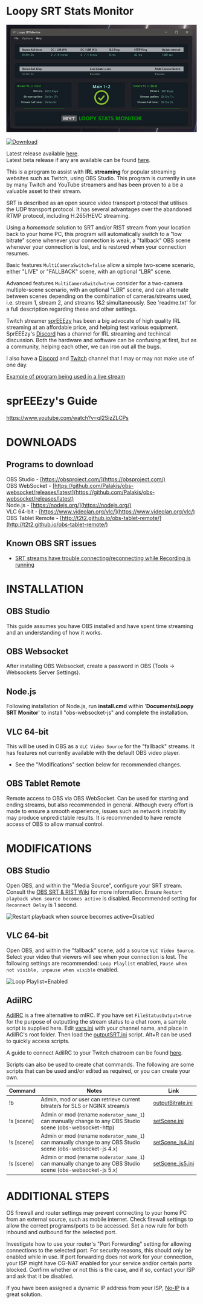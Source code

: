 Loopy SRT Stats Monitor
=======================

<p>
    <p><a href="https://github.com/loopy750/SRT-Stats-Monitor/releases/latest"><img src="./modifications/resources/srt_stats_monitor.png" alt="Loopy SRT Stats Monitor"></a></p>
    <a href="https://github.com/loopy750/SRT-Stats-Monitor/releases/latest"><img src="https://img.shields.io/github/v/release/loopy750/SRT-Stats-Monitor?include_prereleases" alt="Download"></a>
</p>

Latest release available [here](https://github.com/loopy750/SRT-Stats-Monitor/releases/latest).   
Latest beta release if any are available can be found [here](https://github.com/loopy750/SRT-Stats-Monitor/tree/beta).

This is a program to assist with **IRL streaming** for popular streaming websites such as Twitch, using OBS Studio. This program is currently in use by many Twitch and YouTube streamers and has been proven to a be a valuable asset to their stream.

SRT is described as an open source video transport protocol that utilises the UDP transport protocol. It has several advantages over the abandoned RTMP protocol, including H.265/HEVC streaming.

Using a _homemade_ solution to SRT and/or RIST stream from your location back to your home PC, this program will automatically switch to a "low bitrate" scene whenever your connection is weak, a "fallback" OBS scene whenever your connection is lost, and is restored when your connection resumes.

Basic features `MultiCameraSwitch=false` allow a simple two-scene scenario, either "LIVE" or "FALLBACK" scene, with an optional "LBR" scene.

Advanced features `MultiCameraSwitch=true` consider for a two-camera multiple-scene scenario, with an optional "LBR" scene, and can alternate between scenes depending on the combination of cameras/streams used, i.e. stream 1, stream 2, and streams 1&2 simultaneously. See 'readme.txt' for a full description regarding these and other settings.
  
  Twitch streamer [sprEEEzy](https://www.twitch.tv/spreeezy) has been a big advocate of high quality IRL streaming at an affordable price, and helping test various equipment. SprEEEzy's [Discord](https://discord.gg/REgDtsTVar) has a channel for IRL streaming and techincal discussion. Both the hardware and software can be confusing at first, but as a community, helping each other, we can iron out all the bugs.
  
  I also have a [Discord](https://discord.gg/HQ23xS3ASt) and [Twitch](https://www.twitch.tv/loopy750) channel that I may or may not make use of one day.
  
  [Example of program being used in a live stream](https://user-images.githubusercontent.com/35911135/116689723-c2803680-a9fb-11eb-99bd-dbc29c6f75f5.mp4)
  
sprEEEzy's Guide
================

https://www.youtube.com/watch?v=ql2SizZLCPs

DOWNLOADS
=========

Programs to download
--------------------
OBS Studio - [https://obsproject.com/](https://obsproject.com/)  
OBS WebSocket - [https://github.com/Palakis/obs-websocket/releases/latest](https://github.com/Palakis/obs-websocket/releases/latest)  
Node.js - [https://nodejs.org/](https://nodejs.org/)  
VLC 64-bit - [https://www.videolan.org/vlc/](https://www.videolan.org/vlc/)  
OBS Tablet Remote - [http://t2t2.github.io/obs-tablet-remote/](http://t2t2.github.io/obs-tablet-remote/)

Known OBS SRT issues
--------------------
* [SRT streams have trouble connecting/reconnecting while Recording is running](https://github.com/obsproject/obs-studio/issues/4596)

INSTALLATION
============

OBS Studio
----------
This guide assumes you have OBS installed and have spent time streaming and an understanding of how it works.

OBS Websocket
-------------
After installing OBS Websocket, create a password in OBS (Tools -> Websockets Server Settings).

Node.js
-------
Following installation of Node.js, run __install.cmd__ within '__Documents\Loopy SRT Monitor__' to install "obs-websocket-js" and complete the installation.

VLC 64-bit
----------
This will be used in OBS as a ```VLC Video Source``` for the "fallback" streams. It has features not currently available with the default OBS video player.

* See the "Modifications" section below for recommended changes.

OBS Tablet Remote
-----------------
Remote access to OBS via OBS WebSocket. Can be used for starting and ending streams, but also recommended in general. Although every effort is made to ensure a smooth experience, issues such as network instability may produce unpredictable results. It is recommended to have remote access of OBS to allow manual control.


MODIFICATIONS
=============

OBS Studio
----------
Open OBS, and within the "Media Source", configure your SRT stream. Consult the [OBS SRT & RIST Wiki](https://obsproject.com/wiki/Streaming-With-SRT-Or-RIST-Protocols) for more information. Ensure ```Restart playback when source becomes active``` is disabled. Recommended setting for ```Reconnect Delay``` is 1 second.

![Restart playback when source becomes active=Disabled](https://i.imgur.com/XjQgbDy.jpg)

VLC 64-bit
----------
Open OBS, and within the "fallback" scene, add a source ```VLC Video Source```. Select your video that viewers will see when your connection is lost. The following settings are recommended: ```Loop Playlist``` enabled, ```Pause when not visible, unpause when visible``` enabled.

![Loop Playlist=Enabled](https://i.imgur.com/NCk2IQT.jpg)

AdiIRC
------

[AdiIRC](https://www.adiirc.com/) is a free alternative to mIRC. If you have set ```FileStatusOutput=true``` for the purpose of outputting the stream status to a chat room, a sample script is supplied here. Edit [vars.ini](https://raw.githubusercontent.com/loopy750/SRT-Stats-Monitor/master/modifications/adiirc/vars.ini) with your channel name, and place in AdiIRC's root folder. Then load the [outputSRT.ini](https://raw.githubusercontent.com/loopy750/SRT-Stats-Monitor/master/modifications/adiirc/outputSRT.ini) script. Alt+R can be used to quickly access scripts.

A guide to connect AdiIRC to your Twitch chatroom can be found [here](./modifications/adiirc/guide/README.md).

Scripts can also be used to create chat commands. The following are some scripts that can be used and/or edited as required, or you can create your own.

| Command         | Notes                                                                                                    | Link             |
| --------------- | -------------                                                                                            | ---------------  |
| !b              | Admin, mod or user can retrieve current bitrate/s for SLS or NGINX stream/s                              | [outputBitrate.ini](https://raw.githubusercontent.com/loopy750/SRT-Stats-Monitor/main/modifications/adiirc/outputBitrate.ini) |
| !s [scene] | Admin or mod (rename ```moderator_name_1```) can manually change to any OBS Studio scene (obs-websocket-http)   | [setScene.ini](https://raw.githubusercontent.com/loopy750/SRT-Stats-Monitor/main/modifications/adiirc/setScene.ini) |
| !s [scene] | Admin or mod (rename ```moderator_name_1```) can manually change to any OBS Studio scene (obs-websocket-js 4.x) | [setScene_js4.ini](https://raw.githubusercontent.com/loopy750/SRT-Stats-Monitor/main/modifications/adiirc/setScene_js4.ini) |
| !s [scene] | Admin or mod (rename ```moderator_name_1```) can manually change to any OBS Studio scene (obs-websocket-js 5.x) | [setScene_js5.ini](https://raw.githubusercontent.com/loopy750/SRT-Stats-Monitor/main/modifications/adiirc/setScene_js5.ini) |


ADDITIONAL STEPS
================
OS firewall and router settings may prevent connecting to your home PC from an external source, such as mobile internet. Check firewall settings to allow the correct programs/ports to be accessed. Set a new rule for both inbound and outbound for the selected port.

Investigate how to use your router's "Port Forwarding" setting for allowing connections to the selected port. For security reasons, this should only be enabled while in use. If port forwarding does not work for your connection, your ISP might have CG-NAT enabled for your service and/or certain ports blocked. Confirm whether or not this is the case, and if so, contact your ISP and ask that it be disabled.

If you have been assigned a dynamic IP address from your ISP, [No-IP](https://www.noip.com/) is a great solution.
